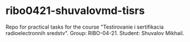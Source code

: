 # ribo0421-shuvalovmd-tisrs
Repo for practical tasks for the course "Testirovanie i sertifikacia radioelectronnih sredstv". 
Group: RIBO-04-21. 
Student: Shuvalov Mikhail.
